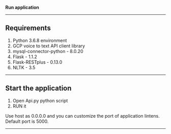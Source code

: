 **Run application**

---

## Requirements

1. Python 3.6.8 environment
2. GCP voice to text API client library
3. mysql-connector-python - 8.0.20
4. Flask - 1.1.2
5. Flask-RESTplus - 0.13.0
6. NLTK - 3.5

---

## Start the application

1. Open Api.py python script
2. RUN it

Use host as 0.0.0.0 and you can customize the port of application lintens. Default port is 5000. 

---
